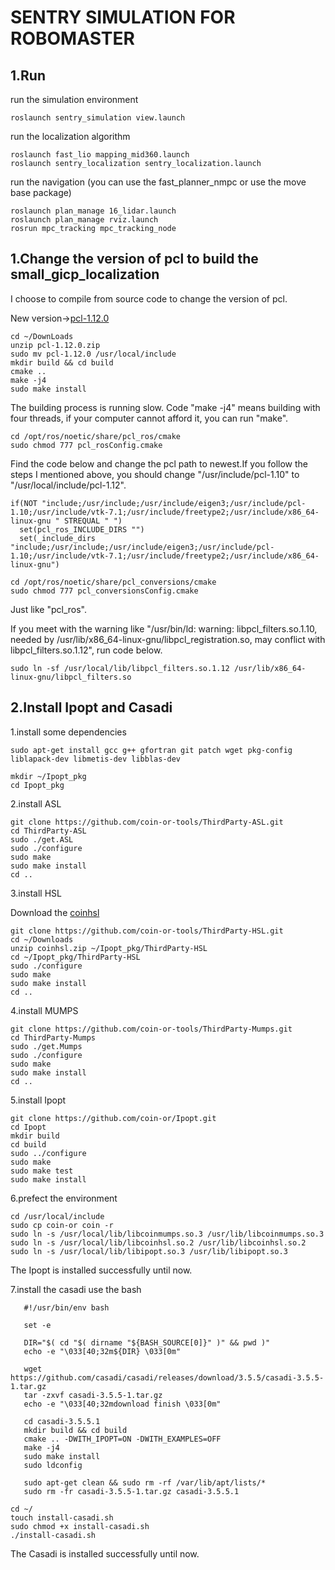 # SENTRY SIMULATION FOR ROBOMASTER 

## 1.Run

run the simulation environment
```SHELL
roslaunch sentry_simulation view.launch
```

run the localization algorithm
```SHELL
roslaunch fast_lio mapping_mid360.launch
roslaunch sentry_localization sentry_localization.launch
```

run the navigation (you can use the fast_planner_nmpc or use the move base package)
```SHELL
roslaunch plan_manage 16_lidar.launch
roslaunch plan_manage rviz.launch
rosrun mpc_tracking mpc_tracking_node
```

## 1.Change the version of pcl to build the small_gicp_localization

I choose to compile from source code to change the version of pcl. 

New version->[pcl-1.12.0](https://github.com/PointCloudLibrary/pcl/tree/pcl-1.12.0)   

```SHELL
cd ~/DownLoads
unzip pcl-1.12.0.zip
sudo mv pcl-1.12.0 /usr/local/include
mkdir build && cd build
cmake .. 
make -j4   
sudo make install
```
The building process is running slow. Code "make -j4" means building with four threads, if your computer cannot afford it, you can run "make".  

```SHELL
cd /opt/ros/noetic/share/pcl_ros/cmake
sudo chmod 777 pcl_rosConfig.cmake  
```
Find the code below and change the pcl path to newest.If you follow the steps I mentioned above, you should change "/usr/include/pcl-1.10" to "/usr/local/include/pcl-1.12".

```SHELL
if(NOT "include;/usr/include;/usr/include/eigen3;/usr/include/pcl-1.10;/usr/include/vtk-7.1;/usr/include/freetype2;/usr/include/x86_64-linux-gnu " STREQUAL " ")
  set(pcl_ros_INCLUDE_DIRS "")
  set(_include_dirs "include;/usr/include;/usr/include/eigen3;/usr/include/pcl-1.10;/usr/include/vtk-7.1;/usr/include/freetype2;/usr/include/x86_64-linux-gnu")
 ```
```SHELL
cd /opt/ros/noetic/share/pcl_conversions/cmake
sudo chmod 777 pcl_conversionsConfig.cmake  
```
Just like "pcl_ros".

If you meet with the warning like "/usr/bin/ld: warning: libpcl_filters.so.1.10, needed by /usr/lib/x86_64-linux-gnu/libpcl_registration.so, may conflict with libpcl_filters.so.1.12", run code below.
```SHELL
sudo ln -sf /usr/local/lib/libpcl_filters.so.1.12 /usr/lib/x86_64-linux-gnu/libpcl_filters.so 
```

## 2.Install Ipopt and Casadi 
1.install some dependencies

```SHELL
sudo apt-get install gcc g++ gfortran git patch wget pkg-config liblapack-dev libmetis-dev libblas-dev 
```

```SHELL
mkdir ~/Ipopt_pkg
cd Ipopt_pkg
```

2.install ASL

```SHELL
git clone https://github.com/coin-or-tools/ThirdParty-ASL.git
cd ThirdParty-ASL
sudo ./get.ASL
sudo ./configure
sudo make
sudo make install
cd ..
```

3.install HSL

Download the [coinhsl](https://github.com/CHH3213/testCPP/blob/master/coinhsl.zip)

```SHELL
git clone https://github.com/coin-or-tools/ThirdParty-HSL.git
cd ~/Downloads
unzip coinhsl.zip ~/Ipopt_pkg/ThirdParty-HSL
cd ~/Ipopt_pkg/ThirdParty-HSL
sudo ./configure
sudo make
sudo make install
cd ..
```

4.install MUMPS

```SHELL
git clone https://github.com/coin-or-tools/ThirdParty-Mumps.git
cd ThirdParty-Mumps
sudo ./get.Mumps
sudo ./configure
sudo make
sudo make install
cd ..
```

5.install Ipopt

```SHELL
git clone https://github.com/coin-or/Ipopt.git
cd Ipopt
mkdir build
cd build
sudo ../configure
sudo make
sudo make test
sudo make install
```

6.prefect the environment

```SHELL
cd /usr/local/include
sudo cp coin-or coin -r
sudo ln -s /usr/local/lib/libcoinmumps.so.3 /usr/lib/libcoinmumps.so.3
sudo ln -s /usr/local/lib/libcoinhsl.so.2 /usr/lib/libcoinhsl.so.2
sudo ln -s /usr/local/lib/libipopt.so.3 /usr/lib/libipopt.so.3
```
The Ipopt is installed successfully until now.

7.install the casadi use the bash
```SHELL
   #!/usr/bin/env bash

   set -e

   DIR="$( cd "$( dirname "${BASH_SOURCE[0]}" )" && pwd )"
   echo -e "\033[40;32m${DIR} \033[0m"

   wget https://github.com/casadi/casadi/releases/download/3.5.5/casadi-3.5.5-1.tar.gz
   tar -zxvf casadi-3.5.5-1.tar.gz
   echo -e "\033[40;32mdownload finish \033[0m"

   cd casadi-3.5.5.1
   mkdir build && cd build
   cmake .. -DWITH_IPOPT=ON -DWITH_EXAMPLES=OFF
   make -j4
   sudo make install
   sudo ldconfig

   sudo apt-get clean && sudo rm -rf /var/lib/apt/lists/*
   sudo rm -fr casadi-3.5.5-1.tar.gz casadi-3.5.5.1
```


```SHELL
cd ~/
touch install-casadi.sh
sudo chmod +x install-casadi.sh
./install-casadi.sh
```
The Casadi is installed successfully until now.


